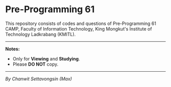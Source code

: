 # Pre-Programming 61
This repository consists of codes and questions of Pre-Programming 61 CAMP, Faculty of Information Technology, King Mongkut's Institute of Technology Ladkrabang (KMITL).
_____

<b>Notes:</b>
<ul>
  <li>Only for <b>Viewing</b> and <b>Studying</b>.</li>
  <li>Please <b>DO NOT</b> copy.</li>
</ul>

_____

<i>By Chanwit Settavongsin (Max)</i>
